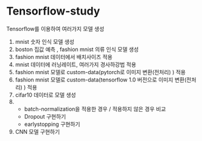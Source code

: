 # Tensorflow-study
Tensorflow를 이용하여 여러가지 모델 생성

1. mnist 숫자 인식 모델 생성
2. boston 집값 예측 , fashion mnist 의류 인식 모델 생성
3. fashion mnist 데이터에서 배치사이즈 적용
4. mnist 데이터에 러닝레이트, 여러가지 경사하강법 적용
5. fashion mnist 모델로 custom-data(pytorch로 이미지 변환(전처리) ) 적용
6. fashion mnist 모델로 custom-data(tensorflow 1.0 버전으로 이미지 변환(전처리) ) 적용
7. cifar10 데이터로 모델 생성
8.
   - batch-normalization을 적용한 경우 / 적용하지 않은 경우 비교
   - Dropout 구현하기
   - earlystopping 구현하기
9. CNN 모델 구현하기
